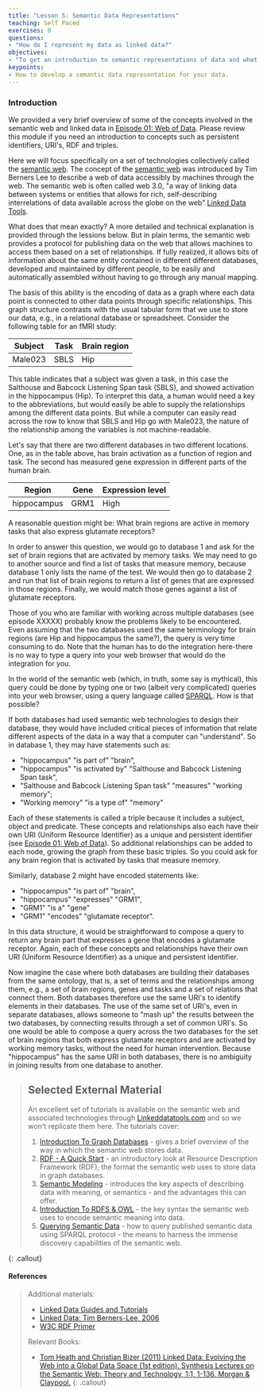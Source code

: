 ```yaml
---
title: "Lesson 5: Semantic Data Representations"
teaching: Self Paced
exercises: 0
questions:
- "How do I represent my data as linked data?"
objectives:
- "To get an introduction to semantic representations of data and what resources are available to assist"
keypoints:
- How to develop a semantic data representation for your data.
---
```


### Introduction

We provided a very brief overview of some of the concepts involved in the semantic web and linked data in [Episode 01:  Web of Data](https://github.com/ReproNim/module-FAIR-data/blob/gh-pages/_episodes/01-Web-of-Data.md).  Please review this module if you need an introduction to concepts such as persistent identifiers, URI's, RDF and triples.

Here we will focus specifically on a set of technologies collectively called the [semantic web](http://www.linkeddatatools.com/semantic-web-basics).  The concept of the [semantic web](https://en.wikipedia.org/wiki/Semantic_Web) was introduced by Tim Berners Lee to describe a web of data accessibly by machines through the web. The semantic web is often called web 3.0, "a way of linking data between systems or entities that allows for rich, self-describing interrelations of data available across the globe on the web" [Linked Data Tools](http://www.linkeddatatools.com/semantic-web-basics).

What does that mean exactly?  A more detailed and technical explanation is provided through the lessions below.  But in plain terms, the semantic web provides a protocol for publishing data on the web that allows machines to access them based on a set of relationships.  If fully realized, it allows bits of information about the same entity contained in different different databases, developed and maintained by different people, to be easily and automatically assembled without having to go through any manual mapping.

The basis of this ability is the encoding of data as a graph where each data point is connected to other data points through specific relationships. This graph structure contrasts with the usual tabular form that we use to store our data, e.g., in a relational database or spreadsheet.  Consider the following table for an fMRI study:

| Subject   | Task   | Brain region |
|----------|--------|--------------|
| Male023  | SBLS   |  Hip         |

This table indicates that a subject was given a task, in this case the Salthouse and Babcock Listening Span task (SBLS), and showed activation in the hippocampus (Hip).  To interpret this data, a human would need a key to the abbreviations, but would easily be able to supply the relationships among the different data points.  But while a computer can easily read across the row to know that SBLS and Hip go with Male023, the nature of the relationship among the variables is not machine-readable.

Let's say that there are two different databases in two different locations.  One, as in the table above, has brain activation as a function of region and task. The second has measured gene expression in different parts of the human brain.

| Region   | Gene   | Expression level |
|----------|--------|--------------|
| hippocampus  | GRM1   |  High         |

A reasonable question might be:  What brain regions are active in memory tasks that also express glutamate receptors?

In order to answer this question, we would go to database 1 and ask for the set of brain regions that are activated by memory tasks.  We may need to go to another source and find a list of tasks that measure memory, because database 1 only lists the name of the test.  We would then go to database 2 and run that list of brain regions to return a list of genes that are expressed in those regions.  Finally, we would match those genes against a list of glutamate receptors.

Those of you who are familiar with working across multiple databases (see episode XXXXX) probably know the problems likely to be encountered. Even assuming that the two databases used the same terminology for brain regions (are Hip and hippocampus the same?), the query is very time consuming to do.  Note that the human has to do the integration here-there is no way to type a query into your web browser that would do the integration for you.

In the world of the semantic web (which, in truth, some say is mythical), this query could be done by typing one or two (albeit very complicated) queries into your web browser, using a query language called [SPARQL](https://en.wikipedia.org/wiki/SPARQL). How is that possible?

If both databases had used semantic web technologies to design their database, they would have included critical pieces of information that relate different aspects of the data in a way that a computer can "understand".  So in database 1, they may have statements such as:
  -  "hippocampus" "is part of" "brain",
  -  "hippocampus" "is activated by" "Salthouse and Babcock Listening Span task",
  -  "Salthouse and Babcock Listening Span task" "measures" "working memory";
  -  "Working memory" "is a type of" "memory"

Each of these statements is called a triple because it includes a subject, object and predicate. These concepts and relationships also each have their own URI (Uniform Resource Identifier) as a unique and persistent identifier (see [Episode 01:  Web of Data](https://github.com/ReproNim/module-FAIR-data/blob/gh-pages/_episodes/01-Web-of-Data.md)). So additional relationships can be added to each node, growing the graph from these basic triples. So you could ask for any brain region that is activated by tasks that measure memory.

Similarly, database 2 might have encoded statements like:
  -  "hippocampus" "is part of" "brain",
  -  "hippocampus" "expresses" "GRM1",
  -  "GRM1" "is a" "gene"
  -  "GRM1" "encodes" "glutamate receptor".

 In this data structure, it would be straightforward to compose a query to return any brain part that expresses a gene that encodes a glutamate receptor.  Again, each of these concepts and relationships have their own URI (Uniform Resource Identifier) as a unique and persistent identifier.

Now imagine the case where both databases are building their databases from the same ontology, that is, a set of terms and the relationships among them, e.g., a set of brain regions, genes and tasks and a set of relations that connect them. Both databases therefore use the same URI's to identify elements in their databases.  The use of the same set of URI's, even in separate databases, allows someone to "mash up" the results between the two databases, by connecting results through a set of common URI's. So one would be able to compose a query across the two databases for the set of brain regions that both express glutamate receptors and are activated by working memory tasks, without the need for human intervention.  Because "hippocampus" has the same URI in both databases, there is no ambiguity in joining results from one database to another.

> ## Selected External Material
> An excellent set of tutorials is available on the semantic web and associated technologies through [Linkeddatatools.com](http://www.linkeddatatools.com/index.php) and so we won't replicate them here. The tutorials cover:
>
> 1. [Introduction To Graph Databases](http://www.linkeddatatools.com/introducing-rdf) - gives a brief overview of the way in which the semantic web stores data.
> 2. [RDF - A Quick Start](http://www.linkeddatatools.com/introducing-rdf-part-2) - an introductory look at Resource Description Framework (RDF), the format the semantic web uses to store data in graph databases.
> 3. [Semantic Modeling](http://www.linkeddatatools.com/semantic-modeling) - introduces the key aspects of describing data with meaning, or semantics - and the advantages this can offer.
> 4. [Introduction To RDFS & OWL](http://www.linkeddatatools.com/introducing-rdfs-owl) - the key syntax the semantic web uses to encode semantic meaning into data.
> 5. [Querying Semantic Data](http://www.linkeddatatools.com/querying-semantic-data) - how to query published semantic data using SPARQL protocol - the means to harness the immense discovery capabilities of the semantic web.
>
{: .callout}

#### References
> Additional materials:
>
>   - [Linked Data Guides and Tutorials](http://linkeddata.org/guides-and-tutorials)
>   - [Linked Data: Tim Berners-Lee, 2006](https://www.w3.org/DesignIssues/LinkedData.html)
>   - [W3C RDF Primer](https://www.w3.org/TR/rdf11-concepts/)
>
> Relevant Books:
>
>   - [Tom Heath and Christian Bizer (2011) Linked Data: Evolving the Web into a Global Data Space (1st edition). Synthesis Lectures on the Semantic Web: Theory and Technology, 1:1, 1-136. Morgan & Claypool.](http://linkeddatabook.com/editions/1.0/)
{: .callout}
